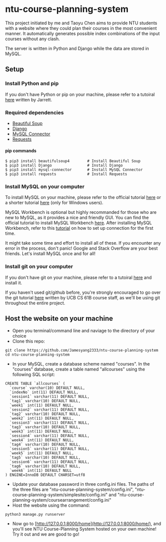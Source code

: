 # ntu-course-planning-system
This project initiated by me and Taoyu Chen aims to provide NTU students with a website where they could plan their courses in the most convenient manner. It automatically generates possible index combinations of the input courses without any clash.

The server is written in Python and Django while the data are stored in MySQL.
## Setup
### Install Python and pip
If you don't have Python or pip on your machine, please refer to a tutoiral [here](https://github.com/jarrettyeo/NTUOSS-PythonPipInstallation) written by Jarrett.
### Required dependencies
- [Beautiful Soup](https://www.crummy.com/software/BeautifulSoup/bs4/doc/)
- [Django](https://www.djangoproject.com)
- [MySQL Connector](https://dev.mysql.com/doc/connector-python/en/)
- [Requests](http://docs.python-requests.org/en/master/)
#### pip commands
```
$ pip3 install beautifulsoup4        # Install Beautiful Soup
$ pip3 install Django                # Install Django
$ pip3 install mysql-connector       # Install MySQL Connector
$ pip3 install requests              # Install Requests
```
### Install MySQL on your computer
To install MySQL on your machine, please refer to the official tutorial [here](https://dev.mysql.com/doc/mysql-getting-started/en/) or a shorter tutorial [here](http://www.mysqltutorial.org/install-mysql/) (only for Windows users). 

MySQL Workbench is optional but highly recommanded for those who are new to MySQL, as it provides a nice and friendly GUI. You can find the official tutorial to install MySQL Workbench [here](https://dev.mysql.com/doc/workbench/en/wb-installing.html). After installing MySQL Workbench, refer to this [tutorial](http://www.mysqltutorial.org/how-to-load-sample-database-into-mysql-database-server.aspx) on how to set up connection for the first time. 

It might take some time and effort to install all of these. If you encounter any error in the process, don't panic! Google and Stack Overflow are your best friends. Let's install MySQL once and for all!
### Install git on your computer
If you don't have git on your machine, please refer to a tutoiral [here](https://git-scm.com/book/en/v2/Getting-Started-Installing-Git) and install it.

If you haven't used git/github before, you're strongly encouraged to go over the git tutorial [here](https://sp18.datastructur.es/materials/guides/using-git.html) written by UCB CS 61B course staff, as we'll be using git throughout the entire project.
## Host the website on your machine
- Open you terminal/command line and naviage to the directory of your choice
- Clone this repo:
```
git clone https://github.com/Jamesyang2333/ntu-course-planning-system
cd ntu-course-planning-system
```
- In your MySQL, create a database scheme named "courses". In the "courses" database, create a table named "allcourses" using the following SQL script:
```
CREATE TABLE `allcourses` (
  `course` varchar(10) DEFAULT NULL,
  `indexNo` int(11) DEFAULT NULL,
  `session1` varchar(11) DEFAULT NULL,
  `tag1` varchar(10) DEFAULT NULL,
  `week1` int(11) DEFAULT NULL,
  `session2` varchar(11) DEFAULT NULL,
  `tag2` varchar(10) DEFAULT NULL,
  `week2` int(11) DEFAULT NULL,
  `session3` varchar(11) DEFAULT NULL,
  `tag3` varchar(10) DEFAULT NULL,
  `week3` int(11) DEFAULT NULL,
  `session4` varchar(11) DEFAULT NULL,
  `week4` int(11) DEFAULT NULL,
  `tag4` varchar(10) DEFAULT NULL,
  `session5` varchar(11) DEFAULT NULL,
  `week5` int(11) DEFAULT NULL,
  `tag5` varchar(10) DEFAULT NULL,
  `session6` varchar(11) DEFAULT NULL,
  `tag6` varchar(10) DEFAULT NULL,
  `week6` int(11) DEFAULT NULL
) ENGINE=InnoDB DEFAULT CHARSET=utf8
```
- Update your database password in three config.ini files. The paths of the three files are "ntu-course-planning-system/config.ini", "ntu-course-planning-system/simplesite/config.ini" and "ntu-course-planning-system/coursearrangement/config.ini"
- Host the website using the command:
```
python3 manage.py runserver
```
- Now go to [http://127.0.0.1:8000/home](http://127.0.0.1:8000/home/), and you'll see NTU Course-Planning System hosted on your own machine! Try it out and we are good to go!
